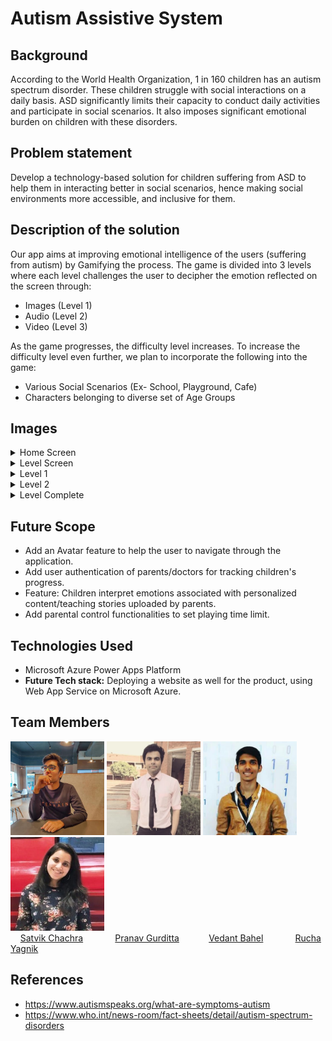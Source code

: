 # Autism Assistive System

## Background
According to the World Health Organization, 1 in 160 children has an autism spectrum disorder.
These children struggle with social interactions on a daily basis. ASD significantly limits their capacity to conduct daily activities and participate in social scenarios. It also imposes significant emotional burden on children with these disorders.

## Problem statement
  Develop a technology-based solution for children suffering from ASD to help them in interacting better in social scenarios, hence making social environments more accessible,     and inclusive for them.
  
## Description of the solution
Our app aims at improving emotional intelligence of the users (suffering from autism) by Gamifying the process.
The game is divided into 3 levels where each level challenges the user to decipher the emotion reflected on the screen through:
* Images (Level 1)
* Audio (Level 2)
* Video (Level 3)

As the game progresses, the difficulty level increases. 
To increase the difficulty level even further, we plan to incorporate the following into the game:
* Various Social Scenarios (Ex- School, Playground, Cafe)
* Characters belonging to diverse set of Age Groups

## Images
<details>
  <summary>Home Screen</summary>
  <img src="./assets/app/home-screen.JPG" height="20%" width="20%">
</details>

<details>
  <summary>Level Screen</summary>
  <img src="./assets/app/level-screen.JPG" height="20%" width="20%">
</details>

<details>
  <summary>Level 1</summary>
  <img src="./assets/app/level-1-q.JPG" height="20%" width="20%">
</details>

<details>
  <summary>Level 2</summary>
  <img src="./assets/app/level-2-q.JPG" height="20%" width="20%">
</details>

<details>
  <summary>Level Complete</summary>
  <img src="./assets/app/level-completed.JPG" height="20%" width="20%">
</details>

## Future Scope
* Add an Avatar feature to help the user to navigate through the application.
* Add user authentication of parents/doctors for tracking children's progress.
* Feature: Children interpret emotions associated with personalized content/teaching stories uploaded by parents.
* Add parental control functionalities to set playing time limit.

## Technologies Used
* Microsoft Azure Power Apps Platform
* <b>Future Tech stack:</b> Deploying a website as well for the product, using Web App Service on Microsoft Azure.

## Team Members
<img src="assets/profiles/satvikchachra.jpg" height="150px" width="150px"> <img src="assets/profiles/pranavgurditta.png" height="150px" width="150px"> <img src="assets/profiles/vedantbahel.jpg" height="150px" width="150px"> <img src="assets/profiles/RuchaYagnik.jpg" height="150px" width="150px">
<br> &nbsp;&nbsp;&nbsp;
[Satvik Chachra](https://www.github.com/satvikchachra)&nbsp;&nbsp;&nbsp;&nbsp;&nbsp;&nbsp;&nbsp;&nbsp;&nbsp;&nbsp;&nbsp;&nbsp;
[Pranav Gurditta](https://www.github.com/anshwalia)&nbsp;&nbsp;&nbsp;&nbsp;&nbsp;&nbsp;&nbsp;&nbsp;&nbsp;&nbsp;&nbsp;
[Vedant Bahel](https://www.github.com/vedantbahel)&nbsp;&nbsp;&nbsp;&nbsp;&nbsp;&nbsp;&nbsp;&nbsp;&nbsp;&nbsp;&nbsp;&nbsp;
[Rucha Yagnik](https://www.github.com/RuchaYagnik)&nbsp;&nbsp;&nbsp;&nbsp;&nbsp;&nbsp;&nbsp;&nbsp;&nbsp;&nbsp;&nbsp;&nbsp;&nbsp;&nbsp;&nbsp;&nbsp;

## References
* https://www.autismspeaks.org/what-are-symptoms-autism
* https://www.who.int/news-room/fact-sheets/detail/autism-spectrum-disorders

